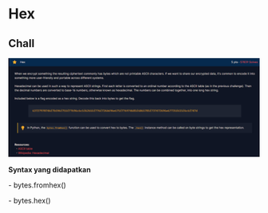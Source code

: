 # Hex
<h2>Chall</h2>
<img src="img/hex.png">


<p><strong>Syntax yang didapatkan</strong></p>
<p>- bytes.fromhex()</p>
<p>- bytes.hex()</p>